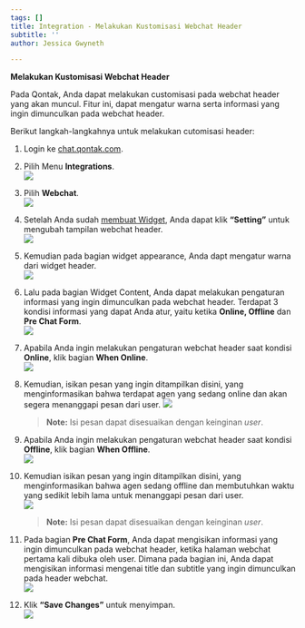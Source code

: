 ```yaml
---
tags: []
title: Integration - Melakukan Kustomisasi Webchat Header
subtitle: ''
author: Jessica Gwyneth

---
```

**Melakukan Kustomisasi Webchat Header**

Pada Qontak, Anda dapat melakukan customisasi pada webchat header yang akan muncul. Fitur ini, dapat mengatur warna serta informasi yang ingin dimunculkan pada webchat header.

Berikut langkah-langkahnya untuk melakukan cutomisasi header:

 1. Login ke [chat.qontak.com](http://chat.qontak.com).
 2. Pilih Menu **Integrations**.  
    ![](/uploads/1webchat-1.png)
 3. Pilih **Webchat**.  
    ![](/uploads/2webchat.png)
 4. Setelah Anda sudah [membuat Widget](https://support.qontak.com/docs/omnichannel/integration/integration-mengintegrasikan-whatsapp/), Anda dapat klik **“Setting”** untuk mengubah tampilan webchat header.  
    ![](/uploads/3webchat.png)
 5. Kemudian pada bagian widget appearance, Anda dapt mengatur warna dari widget header.  
    ![](/uploads/4webchat.png)
 6. Lalu pada bagian Widget Content, Anda dapat melakukan pengaturan informasi yang ingin dimunculkan pada webchat header. Terdapat 3 kondisi informasi yang dapat Anda atur, yaitu ketika **Online, Offline** dan **Pre Chat Form**.  
    ![](/uploads/5webchat.png)
 7. Apabila Anda ingin melakukan pengaturan webchat header saat kondisi **Online**, klik bagian **When Online**.  
    ![](/uploads/6webchat.png)
 8. Kemudian, isikan pesan yang ingin ditampilkan disini, yang menginformasikan bahwa terdapat agen yang sedang online dan akan segera menanggapi pesan dari user. ![](/uploads/7webchat.png)

    > **Note:** Isi pesan dapat disesuaikan dengan keinginan _user_.
 9. Apabila Anda ingin melakukan pengaturan webchat header saat kondisi **Offline**, klik bagian **When Offline**.  
    ![](/uploads/8webchat.png)
10. Kemudian isikan pesan yang ingin ditampilkan disini, yang menginformasikan bahwa agen sedang offline dan membutuhkan waktu yang sedikit lebih lama untuk menanggapi pesan dari user.  
    ![](/uploads/9webchat.png)

    > **Note:** Isi pesan dapat disesuaikan dengan keinginan _user_.
11. Pada bagian **Pre Chat Form**, Anda dapat mengisikan informasi yang ingin dimunculkan pada webchat header, ketika halaman webchat pertama kali dibuka oleh user. Dimana pada bagian ini, Anda dapat mengisikan informasi mengenai title dan subtitle yang ingin dimunculkan pada header webchat.  
    ![](/uploads/10webchat.png)
12. Klik **“Save Changes”** untuk menyimpan.  
    ![](/uploads/11webchat.png)